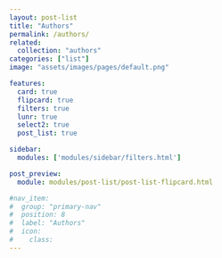 ```yaml
---
layout: post-list
title: "Authors"
permalink: /authors/
related:
  collection: "authors"
categories: ["list"]
image: "assets/images/pages/default.png"

features:
  card: true
  flipcard: true
  filters: true
  lunr: true
  select2: true
  post_list: true

sidebar:
  modules: ['modules/sidebar/filters.html']

post_preview:
  module: modules/post-list/post-list-flipcard.html

#nav_item:
#  group: "primary-nav"
#  position: 8
#  label: "Authors"
#  icon:
#    class:
---
```

